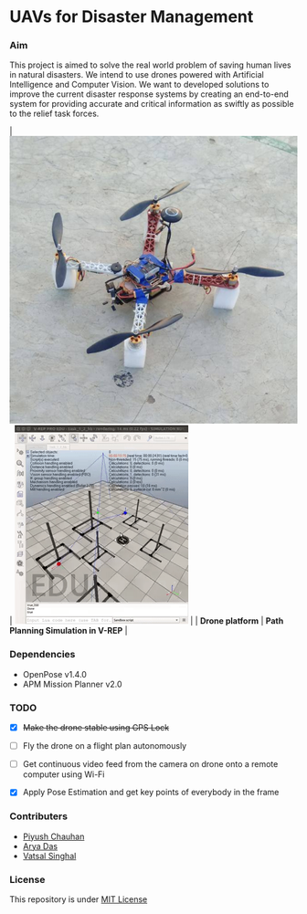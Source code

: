# UAVs for Disaster Management

### Aim
This project is aimed to solve the real world problem of saving human lives in natural disasters. We intend to use drones powered with Artificial Intelligence and Computer Vision.
We want to developed solutions to improve the current disaster response systems by creating an end-to-end system for providing accurate and critical information as swiftly as possible to the relief task forces.

| ![](drone.jpg) | ![](path_planning.gif) |
| **Drone platform** | **Path Planning Simulation in V-REP** |

### Dependencies
- OpenPose v1.4.0
- APM Mission Planner v2.0

### TODO
- [x] ~~Make the drone stable using GPS Lock~~
- [ ] Fly the drone on a flight plan autonomously
- [ ] Get continuous video feed from the camera on drone onto a remote computer using Wi-Fi
- [x] Apply Pose Estimation and get key points of everybody in the frame


### Contributers
- [Piyush Chauhan](https://github.com/piyushchauhan)
- [Arya Das](https://github.com/aryadas98)
- [Vatsal Singhal](https://github.com/VatsalSin/)

### License
This repository is under [MIT License](LICENSE)
